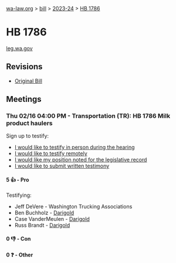 [wa-law.org](/) > [bill](/bill/) > [2023-24](/bill/2023-24/) > [HB 1786](/bill/2023-24/hb/1786/)

# HB 1786
[leg.wa.gov](https://app.leg.wa.gov/billsummary?BillNumber=1786&Year=2023&Initiative=false)

## Revisions
* [Original Bill](1/)

## Meetings
### Thu 02/16 04:00 PM - Transportation (TR): HB 1786 Milk product haulers
Sign up to testify:
* [I would like to testify in person during the hearing](https://app.leg.wa.gov/csi/Testifier/Add?chamber=House&mId=30731&aId=151718&caId=21455&tId=1)
* [I would like to testify remotely](https://app.leg.wa.gov/csi/Testifier/Add?chamber=House&mId=30731&aId=151718&caId=21455&tId=2)
* [I would like my position noted for the legislative record](https://app.leg.wa.gov/csi/Testifier/Add?chamber=House&mId=30731&aId=151718&caId=21455&tId=3)
* [I would like to submit written testimony](https://app.leg.wa.gov/csi/Testifier/Add?chamber=House&mId=30731&aId=151718&caId=21455&tId=4)

#### 5 👍 - Pro
Testifying:
* Jeff DeVere - Washington Trucking Associations
* Ben Buchholz - [Darigold](/org/darigold/)
* Case VanderMeulen - [Darigold](/org/darigold/)
* Russ Brandt - [Darigold](/org/darigold/)

#### 0 👎 - Con

#### 0 ❓ - Other
